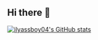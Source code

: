 ## Hi there 👋
[![ilyassboy04's GitHub stats](https://github-readme-stats.vercel.app/api?username=ilyassboy04)](https://github.com/anuraghazra/github-readme-stats)
<!--
**ilyassboy04/ilyassboy04** is a ✨ _special_ ✨ repository because its `README.md` (this file) appears on your GitHub profile.

Here are some ideas to get you started:

- 🔭 I’m currently working on ...
- 🌱 I’m currently learning ...
- 👯 I’m looking to collaborate on ...
- 🤔 I’m looking for help with ...
- 💬 Ask me about ...
- 📫 How to reach me: ...
- 😄 Pronouns: ...
- ⚡ Fun fact: ...
-->
